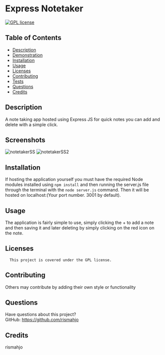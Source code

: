# Express Notetaker
[![GPL license](https://img.shields.io/badge/License-GPL-blue.svg)](http://perso.crans.org/besson/LICENSE.html)
## Table of Contents
* [Description](#description)
* [Demonstration](#demonstration)
* [Installation](#installation)
* [Usage](#usage)
* [Licenses](#licenses)
* [Contributing](#contributing)
* [Tests](#tests)
* [Questions](#questions)
* [Credits](#credits)
## Description
A note taking app hosted using Express JS for quick notes you can add and delete with a simple click.

## Screenshots
![notetakerSS](https://user-images.githubusercontent.com/113956697/225775785-6eb55f21-a90b-4ad1-9750-b91760eeaf2a.PNG)
![notetakerSS2](https://user-images.githubusercontent.com/113956697/225775794-cdc75af3-f319-465a-915e-8a6157a376c1.PNG)

## Installation
If hosting the application yourself you must have the required Node modules installed using <code>npm install</code> and then running the server.js file through the terminal with the <code>node server.js</code> command. Then it will be hosted on localhost:(Your port number. 3001 by default).

## Usage
The application is fairly simple to use, simply clicking the + to add a note and then saving it and later deleting by simply clicking on the red icon on the note.

## Licenses
      This project is covered under the GPL license.

## Contributing
Others may contribute by adding their own style or functionality

## Questions
Have questions about this project?  
GitHub: https://github.com/rismahjo  
## Credits
rismahjo
